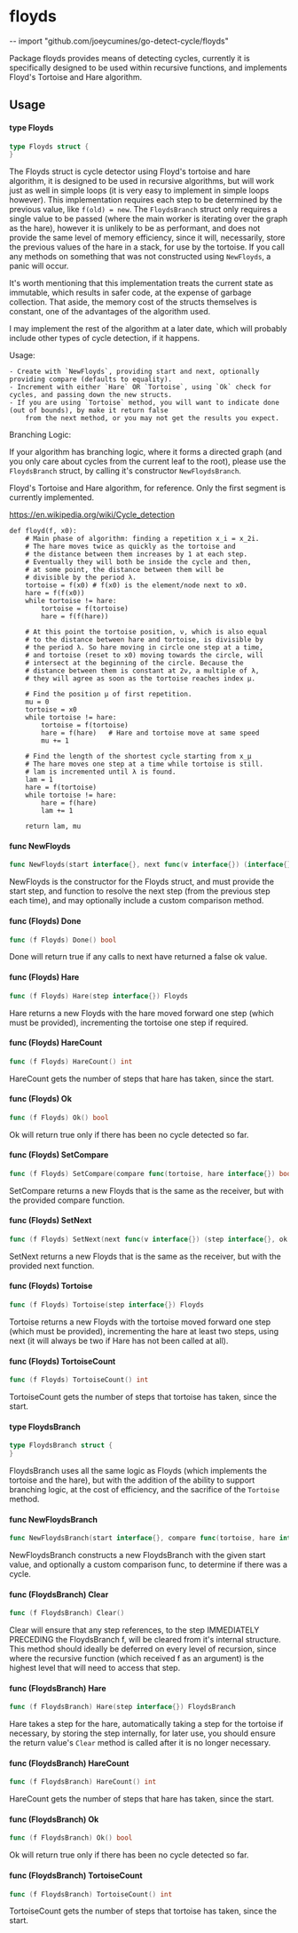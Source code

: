 # floyds
--
    import "github.com/joeycumines/go-detect-cycle/floyds"

Package floyds provides means of detecting cycles, currently it is specifically
designed to be used within recursive functions, and implements Floyd's Tortoise
and Hare algorithm.

## Usage

#### type Floyds

```go
type Floyds struct {
}
```

The Floyds struct is cycle detector using Floyd's tortoise and hare algorithm,
it is designed to be used in recursive algorithms, but will work just as well in
simple loops (it is very easy to implement in simple loops however). This
implementation requires each step to be determined by the previous value, like
`f(old) = new`. The `FloydsBranch` struct only requires a single value to be
passed (where the main worker is iterating over the graph as the hare), however
it is unlikely to be as performant, and does not provide the same level of
memory efficiency, since it will, necessarily, store the previous values of the
hare in a stack, for use by the tortoise. If you call any methods on something
that was not constructed using `NewFloyds`, a panic will occur.

It's worth mentioning that this implementation treats the current state as
immutable, which results in safer code, at the expense of garbage collection.
That aside, the memory cost of the structs themselves is constant, one of the
advantages of the algorithm used.

I may implement the rest of the algorithm at a later date, which will probably
include other types of cycle detection, if it happens.

Usage:

    - Create with `NewFloyds`, providing start and next, optionally providing compare (defaults to equality).
    - Increment with either `Hare` OR `Tortoise`, using `Ok` check for cycles, and passing down the new structs.
    - If you are using `Tortoise` method, you will want to indicate done (out of bounds), by make it return false
    	from the next method, or you may not get the results you expect.

Branching Logic:

If your algorithm has branching logic, where it forms a directed graph (and you
only care about cycles from the current leaf to the root), please use the
`FloydsBranch` struct, by calling it's constructor `NewFloydsBranch`.

Floyd's Tortoise and Hare algorithm, for reference. Only the first segment is
currently implemented.

https://en.wikipedia.org/wiki/Cycle_detection

    def floyd(f, x0):
    	# Main phase of algorithm: finding a repetition x_i = x_2i.
    	# The hare moves twice as quickly as the tortoise and
    	# the distance between them increases by 1 at each step.
    	# Eventually they will both be inside the cycle and then,
    	# at some point, the distance between them will be
    	# divisible by the period λ.
    	tortoise = f(x0) # f(x0) is the element/node next to x0.
    	hare = f(f(x0))
    	while tortoise != hare:
    		tortoise = f(tortoise)
    		hare = f(f(hare))

    	# At this point the tortoise position, ν, which is also equal
    	# to the distance between hare and tortoise, is divisible by
    	# the period λ. So hare moving in circle one step at a time,
    	# and tortoise (reset to x0) moving towards the circle, will
    	# intersect at the beginning of the circle. Because the
    	# distance between them is constant at 2ν, a multiple of λ,
    	# they will agree as soon as the tortoise reaches index μ.

    	# Find the position μ of first repetition.
    	mu = 0
    	tortoise = x0
    	while tortoise != hare:
    		tortoise = f(tortoise)
    		hare = f(hare)   # Hare and tortoise move at same speed
    		mu += 1

    	# Find the length of the shortest cycle starting from x_μ
    	# The hare moves one step at a time while tortoise is still.
    	# lam is incremented until λ is found.
    	lam = 1
    	hare = f(tortoise)
    	while tortoise != hare:
    		hare = f(hare)
    		lam += 1

    	return lam, mu

#### func  NewFloyds

```go
func NewFloyds(start interface{}, next func(v interface{}) (interface{}, bool), compare func(tortoise, hare interface{}) bool) Floyds
```
NewFloyds is the constructor for the Floyds struct, and must provide the start
step, and function to resolve the next step (from the previous step each time),
and may optionally include a custom comparison method.

#### func (Floyds) Done

```go
func (f Floyds) Done() bool
```
Done will return true if any calls to next have returned a false ok value.

#### func (Floyds) Hare

```go
func (f Floyds) Hare(step interface{}) Floyds
```
Hare returns a new Floyds with the hare moved forward one step (which must be
provided), incrementing the tortoise one step if required.

#### func (Floyds) HareCount

```go
func (f Floyds) HareCount() int
```
HareCount gets the number of steps that hare has taken, since the start.

#### func (Floyds) Ok

```go
func (f Floyds) Ok() bool
```
Ok will return true only if there has been no cycle detected so far.

#### func (Floyds) SetCompare

```go
func (f Floyds) SetCompare(compare func(tortoise, hare interface{}) bool) Floyds
```
SetCompare returns a new Floyds that is the same as the receiver, but with the
provided compare function.

#### func (Floyds) SetNext

```go
func (f Floyds) SetNext(next func(v interface{}) (step interface{}, ok bool)) Floyds
```
SetNext returns a new Floyds that is the same as the receiver, but with the
provided next function.

#### func (Floyds) Tortoise

```go
func (f Floyds) Tortoise(step interface{}) Floyds
```
Tortoise returns a new Floyds with the tortoise moved forward one step (which
must be provided), incrementing the hare at least two steps, using next (it will
always be two if Hare has not been called at all).

#### func (Floyds) TortoiseCount

```go
func (f Floyds) TortoiseCount() int
```
TortoiseCount gets the number of steps that tortoise has taken, since the start.

#### type FloydsBranch

```go
type FloydsBranch struct {
}
```

FloydsBranch uses all the same logic as Floyds (which implements the tortoise
and the hare), but with the addition of the ability to support branching logic,
at the cost of efficiency, and the sacrifice of the `Tortoise` method.

#### func  NewFloydsBranch

```go
func NewFloydsBranch(start interface{}, compare func(tortoise, hare interface{}) bool) FloydsBranch
```
NewFloydsBranch constructs a new FloydsBranch with the given start value, and
optionally a custom comparison func, to determine if there was a cycle.

#### func (FloydsBranch) Clear

```go
func (f FloydsBranch) Clear()
```
Clear will ensure that any step references, to the step IMMEDIATELY PRECEDING
the FloydsBranch f, will be cleared from it's internal structure. This method
should ideally be deferred on every level of recursion, since where the
recursive function (which received f as an argument) is the highest level that
will need to access that step.

#### func (FloydsBranch) Hare

```go
func (f FloydsBranch) Hare(step interface{}) FloydsBranch
```
Hare takes a step for the hare, automatically taking a step for the tortoise if
necessary, by storing the step internally, for later use, you should ensure the
return value's `Clear` method is called after it is no longer necessary.

#### func (FloydsBranch) HareCount

```go
func (f FloydsBranch) HareCount() int
```
HareCount gets the number of steps that hare has taken, since the start.

#### func (FloydsBranch) Ok

```go
func (f FloydsBranch) Ok() bool
```
Ok will return true only if there has been no cycle detected so far.

#### func (FloydsBranch) TortoiseCount

```go
func (f FloydsBranch) TortoiseCount() int
```
TortoiseCount gets the number of steps that tortoise has taken, since the start.
